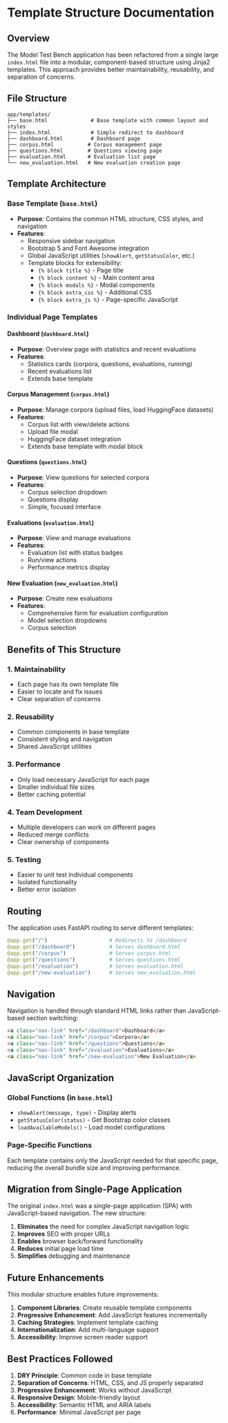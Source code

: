 # Template Structure Documentation

## Overview

The Model Test Bench application has been refactored from a single large `index.html` file into a modular, component-based structure using Jinja2 templates. This approach provides better maintainability, reusability, and separation of concerns.

## File Structure

```
app/templates/
├── base.html              # Base template with common layout and styles
├── index.html             # Simple redirect to dashboard
├── dashboard.html         # Dashboard page
├── corpus.html           # Corpus management page
├── questions.html        # Questions viewing page
├── evaluation.html       # Evaluation list page
└── new_evaluation.html   # New evaluation creation page
```

## Template Architecture

### Base Template (`base.html`)
- **Purpose**: Contains the common HTML structure, CSS styles, and navigation
- **Features**:
  - Responsive sidebar navigation
  - Bootstrap 5 and Font Awesome integration
  - Global JavaScript utilities (`showAlert`, `getStatusColor`, etc.)
  - Template blocks for extensibility:
    - `{% block title %}` - Page title
    - `{% block content %}` - Main content area
    - `{% block modals %}` - Modal components
    - `{% block extra_css %}` - Additional CSS
    - `{% block extra_js %}` - Page-specific JavaScript

### Individual Page Templates

#### Dashboard (`dashboard.html`)
- **Purpose**: Overview page with statistics and recent evaluations
- **Features**:
  - Statistics cards (corpora, questions, evaluations, running)
  - Recent evaluations list
  - Extends base template

#### Corpus Management (`corpus.html`)
- **Purpose**: Manage corpora (upload files, load HuggingFace datasets)
- **Features**:
  - Corpus list with view/delete actions
  - Upload file modal
  - HuggingFace dataset integration
  - Extends base template with modal block

#### Questions (`questions.html`)
- **Purpose**: View questions for selected corpora
- **Features**:
  - Corpus selection dropdown
  - Questions display
  - Simple, focused interface

#### Evaluations (`evaluation.html`)
- **Purpose**: View and manage evaluations
- **Features**:
  - Evaluation list with status badges
  - Run/view actions
  - Performance metrics display

#### New Evaluation (`new_evaluation.html`)
- **Purpose**: Create new evaluations
- **Features**:
  - Comprehensive form for evaluation configuration
  - Model selection dropdowns
  - Corpus selection

## Benefits of This Structure

### 1. **Maintainability**
- Each page has its own template file
- Easier to locate and fix issues
- Clear separation of concerns

### 2. **Reusability**
- Common components in base template
- Consistent styling and navigation
- Shared JavaScript utilities

### 3. **Performance**
- Only load necessary JavaScript for each page
- Smaller individual file sizes
- Better caching potential

### 4. **Team Development**
- Multiple developers can work on different pages
- Reduced merge conflicts
- Clear ownership of components

### 5. **Testing**
- Easier to unit test individual components
- Isolated functionality
- Better error isolation

## Routing

The application uses FastAPI routing to serve different templates:

```python
@app.get("/")                    # Redirects to /dashboard
@app.get("/dashboard")           # Serves dashboard.html
@app.get("/corpus")              # Serves corpus.html
@app.get("/questions")           # Serves questions.html
@app.get("/evaluation")          # Serves evaluation.html
@app.get("/new-evaluation")      # Serves new_evaluation.html
```

## Navigation

Navigation is handled through standard HTML links rather than JavaScript-based section switching:

```html
<a class="nav-link" href="/dashboard">Dashboard</a>
<a class="nav-link" href="/corpus">Corpora</a>
<a class="nav-link" href="/questions">Questions</a>
<a class="nav-link" href="/evaluation">Evaluations</a>
<a class="nav-link" href="/new-evaluation">New Evaluation</a>
```

## JavaScript Organization

### Global Functions (in `base.html`)
- `showAlert(message, type)` - Display alerts
- `getStatusColor(status)` - Get Bootstrap color classes
- `loadAvailableModels()` - Load model configurations

### Page-Specific Functions
Each template contains only the JavaScript needed for that specific page, reducing the overall bundle size and improving performance.

## Migration from Single-Page Application

The original `index.html` was a single-page application (SPA) with JavaScript-based navigation. The new structure:

1. **Eliminates** the need for complex JavaScript navigation logic
2. **Improves** SEO with proper URLs
3. **Enables** browser back/forward functionality
4. **Reduces** initial page load time
5. **Simplifies** debugging and maintenance

## Future Enhancements

This modular structure enables future improvements:

1. **Component Libraries**: Create reusable template components
2. **Progressive Enhancement**: Add JavaScript features incrementally
3. **Caching Strategies**: Implement template caching
4. **Internationalization**: Add multi-language support
5. **Accessibility**: Improve screen reader support

## Best Practices Followed

1. **DRY Principle**: Common code in base template
2. **Separation of Concerns**: HTML, CSS, and JS properly separated
3. **Progressive Enhancement**: Works without JavaScript
4. **Responsive Design**: Mobile-friendly layout
5. **Accessibility**: Semantic HTML and ARIA labels
6. **Performance**: Minimal JavaScript per page 